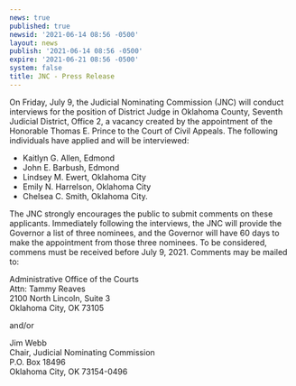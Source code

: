 ```yaml
---
news: true
published: true
newsid: '2021-06-14 08:56 -0500'
layout: news
publish: '2021-06-14 08:56 -0500'
expire: '2021-06-21 08:56 -0500'
system: false
title: JNC - Press Release
---
```

On Friday, July 9, the Judicial Nominating Commission (JNC) will conduct interviews for the position of District Judge in Oklahoma County, Seventh Judicial District, Office 2, a vacancy created by the appointment of the Honorable Thomas E. Prince to the Court of Civil Appeals.  The following individuals have applied and will be interviewed:
  
- Kaitlyn G. Allen, Edmond
- John E. Barbush, Edmond
- Lindsey M. Ewert, Oklahoma City
- Emily N. Harrelson, Oklahoma City
- Chelsea C. Smith, Oklahoma City.

The JNC strongly encourages the public to submit comments on these applicants. Immediately following the interviews, the JNC will provide the Governor a list of three nominees, and the Governor will have 60 days to make the appointment from those three nominees.  To be considered, commens must be received before July 9, 2021.  Comments may be mailed to:

Administrative Office of the Courts  
Attn: Tammy Reaves  
2100 North Lincoln, Suite 3  
Oklahoma City, OK 73105	 	

and/or

Jim Webb  
Chair, Judicial Nominating Commission  
P.O. Box 18496  
Oklahoma City, OK 73154-0496

